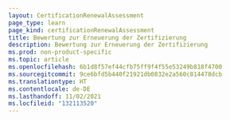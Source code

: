 ```yaml
---
layout: CertificationRenewalAssessment
page_type: learn
page_kind: certificationRenewalAssessment
title: Bewertung zur Erneuerung der Zertifizierung
description: Bewertung zur Erneuerung der Zertifizierung
ms.prod: non-product-specific
ms.topic: article
ms.openlocfilehash: 6b1d8f57ef44cfb75ff9f4f55e53249b818f4700
ms.sourcegitcommit: 9ce6bfd5b440f21921db0832e2a560c814478dcb
ms.translationtype: HT
ms.contentlocale: de-DE
ms.lasthandoff: 11/02/2021
ms.locfileid: "132113520"
---
```

